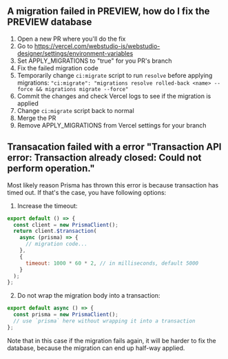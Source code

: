 ## A migration failed in PREVIEW, how do I fix the PREVIEW database

1. Open a new PR where you'll do the fix
1. Go to https://vercel.com/webstudio-is/webstudio-designer/settings/environment-variables
1. Set APPLY_MIGRATIONS to "true" for you PR's branch
1. Fix the failed migration code
1. Temporarily change `ci:migrate` script to run `resolve` before applying migrations: `"ci:migrate": "migrations resolve rolled-back <name> --force && migrations migrate --force"`
1. Commit the changes and check Vercel logs to see if the migration is applied
1. Change `ci:migrate` script back to normal
1. Merge the PR
1. Remove APPLY_MIGRATIONS from Vercel settings for your branch

## Transacation failed with a error "Transaction API error: Transaction already closed: Could not perform operation."

Most likely reason Prisma has thrown this error is because transaction has timed out. If that's the case, you have following options:

1. Increase the timeout:

```js
export default () => {
  const client = new PrismaClient();
  return client.$transaction(
    async (prisma) => {
      // migration code...
    },
    {
      timeout: 1000 * 60 * 2, // in milliseconds, default 5000
    }
  );
};
```

2. Do not wrap the migration body into a transaction:

```js
export default async () => {
  const prisma = new PrismaClient();
  // use `prisma` here without wrapping it into a transaction
};
```

Note that in this case if the migration fails again, it will be harder to fix the database,
because the migration can end up half-way applied.
